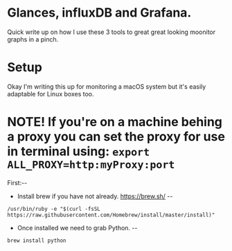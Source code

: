 # Glances, influxDB and Grafana.

Quick write up on how I use these 3 tools to great great looking moonitor graphs in a pinch.



# Setup

Okay I'm writing this up for monitoring a macOS system but it's easily adaptable for Linux boxes too. 

# NOTE! If you're on a machine behing a proxy you can set the proxy for use in terminal using: `export ALL_PROXY=http:myProxy:port`

First:--

* Install brew if you have not already. https://brew.sh/ --

`/usr/bin/ruby -e "$(curl -fsSL https://raw.githubusercontent.com/Homebrew/install/master/install)"`

* Once installed we need to grab Python. --

`brew install python`

